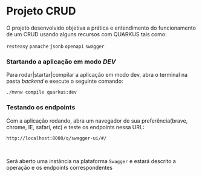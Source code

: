 # Projeto CRUD

O projeto desenvolvido objetiva a prática e entendimento do funcionamento de um CRUD 
usando alguns recursos com QUARKUS tais como:

`resteasy`
`panache`
`jsonb`
`openapi`
`swagger`


### Startando a aplicação em modo *DEV*

Para rodar|startar|compilar a aplicação em modo dev, abra o terminal na pasta _backend_ e execute o seguinte comando:
```shell script
./mvnw compile quarkus:dev
```

### Testando os endpoints

Com a aplicação rodando, abra um navegador de sua preferência(brave, chrome, IE, safari, etc) e teste os endpoints nessa URL:
```shell script
http://localhost:8080/q/swagger-ui/#/
```
<br>

Será aberto uma instância na plataforma `Swagger` e estará descrito a operação e os endpoints correspondentes
